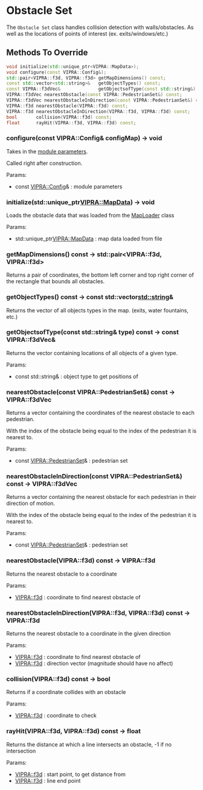 # Obstacle Set

The `Obstacle Set` class handles collision detection with walls/obstacles. As well as the locations of points of interest (ex. exits/windows/etc.)


## Methods To Override

```C++
void initialize(std::unique_ptr<VIPRA::MapData>);
void configure(const VIPRA::Config&);
std::pair<VIPRA::f3d, VIPRA::f3d> getMapDimensions() const;
const std::vector<std::string>&   getObjectTypes() const;
const VIPRA::f3dVec&              getObjectsofType(const std::string&) const;
VIPRA::f3dVec nearestObstacle(const VIPRA::PedestrianSet&) const;
VIPRA::f3dVec nearestObstacleInDirection(const VIPRA::PedestrianSet&) const;
VIPRA::f3d nearestObstacle(VIPRA::f3d) const;
VIPRA::f3d nearestObstacleInDirection(VIPRA::f3d, VIPRA::f3d) const;
bool       collision(VIPRA::f3d) const;
float      rayHit(VIPRA::f3d, VIPRA::f3d) const;
```

### configure(const VIPRA::Config& configMap) -> void

Takes in the [module parameters](Parameters.md).

Called right after construction.

Params:
- const [VIPRA::Config](Parameters.md)& : module parameters

### initialize(std::unique_ptr<VIPRA::MapData>) -> void

Loads the obstacle data that was loaded from the [MapLoader](Map_Loader.md) class

Params:
- std::unique_ptr<VIPRA::MapData> : map data loaded from file

### getMapDimensions() const -> std::pair<VIPRA::f3d, VIPRA::f3d>

Returns a pair of coordinates, the bottom left corner and top right corner of the rectangle that bounds all obstacles.

### getObjectTypes() const -> const std::vector<std::string>&

Returns the vector of all objects types in the map. (exits, water fountains, etc.)

### getObjectsofType(const std::string& type) const -> const VIPRA::f3dVec&

Returns the vector containing locations of all objects of a given type.

Params:
- const std::string& : object type to get positions of

### nearestObstacle(const VIPRA::PedestrianSet&) const -> VIPRA::f3dVec

Returns a vector containing the coordinates of the nearest obstacle to each pedestrian.

With the index of the obstacle being equal to the index of the pedestrian it is nearest to.

Params:
- const [VIPRA::PedestrianSet](PedestrianSet.md)& : pedestrian set

### nearestObstacleInDirection(const VIPRA::PedestrianSet&) const -> VIPRA::f3dVec

Returns a vector containing the nearest obstacle for each pedestrian in their direction of motion.

With the index of the obstacle being equal to the index of the pedestrian it is nearest to.

Params:
- const [VIPRA::PedestrianSet](PedestrianSet.md)& : pedestrian set

### nearestObstacle(VIPRA::f3d) const -> VIPRA::f3d

Returns the nearest obstacle to a coordinate

Params:
- [VIPRA::f3d](../VIPRATypes.md) : coordinate to find nearest obstacle of

### nearestObstacleInDirection(VIPRA::f3d, VIPRA::f3d) const -> VIPRA::f3d

Returns the nearest obstacle to a coordinate in the given direction

Params:
- [VIPRA::f3d](../VIPRATypes.md) : coordinate to find nearest obstacle of
- [VIPRA::f3d](../VIPRATypes.md) : direction vector (magnitude should have no affect)

### collision(VIPRA::f3d) const -> bool

Returns if a coordinate collides with an obstacle

Params:
- [VIPRA::f3d](../VIPRATypes.md) : coordinate to check

### rayHit(VIPRA::f3d, VIPRA::f3d) const -> float

Returns the distance at which a line intersects an obstacle, -1 if no intersection

Params:
- [VIPRA::f3d](../VIPRATypes.md) : start point, to get distance from
- [VIPRA::f3d](../VIPRATypes.md) : line end point